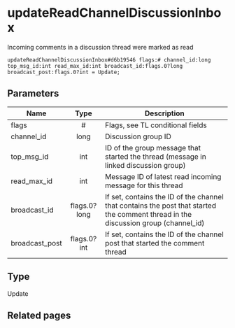 # updateReadChannelDiscussionInbox
Incoming comments in a discussion thread were marked as read

```
updateReadChannelDiscussionInbox#d6b19546 flags:# channel_id:long top_msg_id:int read_max_id:int broadcast_id:flags.0?long broadcast_post:flags.0?int = Update;
```

## Parameters
| Name | Type | Description |
| ---- | :----: | ----------- |
| flags | # | Flags, see TL conditional fields |
| channel_id | long | Discussion group ID |
| top_msg_id | int | ID of the group message that started the thread (message in linked discussion group) |
| read_max_id | int | Message ID of latest read incoming message for this thread |
| broadcast_id | flags.0?long | If set, contains the ID of the channel that contains the post that started the comment thread in the discussion group (channel_id) |
| broadcast_post | flags.0?int | If set, contains the ID of the channel post that started the comment thread |


## Type
Update

## Related pages
